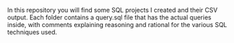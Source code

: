 In this repository you will find some SQL projects I created and their CSV output.
Each folder contains a query.sql file that has the actual queries inside, with comments explaining reasoning and rational for the various SQL techniques used.
